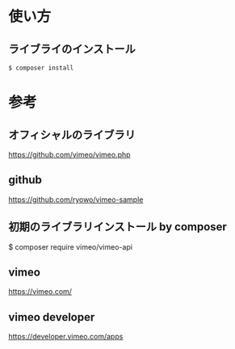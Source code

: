 # 使い方
## ライブライのインストール
`$ composer install`


# 参考
## オフィシャルのライブラリ
https://github.com/vimeo/vimeo.php

## github
https://github.com/ryowo/vimeo-sample

## 初期のライブラリインストール by composer
$ composer require vimeo/vimeo-api

## vimeo
https://vimeo.com/

## vimeo developer
https://developer.vimeo.com/apps